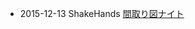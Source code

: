 * 2015-12-13 ShakeHands [間取り図ナイト](https://www.facebook.com/CoworkingShakeHands/posts/1022152521169475)
